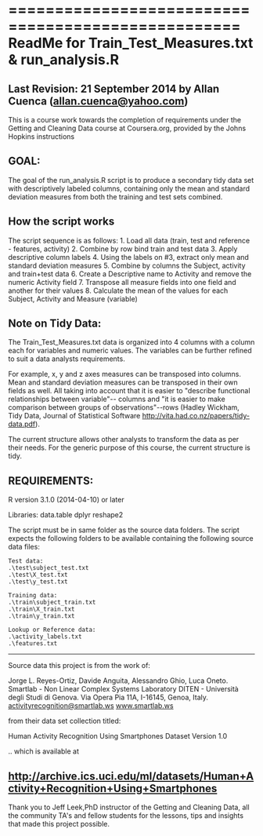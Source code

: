 ===================================================
ReadMe for Train_Test_Measures.txt & run_analysis.R
===================================================
Last Revision: 21 September 2014
by Allan Cuenca (allan.cuenca@yahoo.com)
---------------------------------------------------

This is a course work towards the completion of requirements under 
the Getting and Cleaning Data course at Coursera.org,
provided by the Johns Hopkins instructions 

GOAL:
-----
The goal of the run_analysis.R script is to produce a secondary tidy data set with descriptively labeled columns, containing only the mean and standard deviation measures from both the training and test sets combined.


How the script works
--------------------
The script sequence is as follows:
    1. Load all data (train, test and reference - features, activity)
    2. Combine by row bind train and test data
    3. Apply descriptive column labels
    4. Using the labels on #3, extract only mean and standard deviation measures
    5. Combine by columns the Subject, activity and train+test data
    6. Create a Descriptive name to Activity and remove the numeric Activity field 
    7. Transpose all measure fields into one field and another for their values
    8. Calculate the mean of the values for each Subject, Activity and Measure (variable)
    

Note on Tidy Data:
------------------

The Train_Test_Measures.txt data is organized into 4 columns with a column each for variables and numeric values. The variables can be further refined to suit a data analysts requirements. 

For example, x, y and z axes measures can be transposed into columns. Mean and standard deviation measures can be transposed in their own fields as well. All taking into account that it is easier to "describe functional relationships between variable"-- columns and "it is easier to make comparison between groups of observations"--rows (Hadley Wickham, Tidy Data, Journal of Statistical Software http://vita.had.co.nz/papers/tidy-data.pdf).

The current structure allows other analysts to transform the data as per their needs. For the generic purpose of this course, the current structure is tidy.

REQUIREMENTS:
------------

R version 3.1.0 (2014-04-10) or later

Libraries:
    data.table
    dplyr
    reshape2
    
The script must be in same folder as the source data folders. The script expects the following folders to be available containing the following source data files:

    Test data:
    .\test\subject_test.txt
    .\test\X_test.txt
    .\test\y_test.txt

    Training data:
    .\train\subject_train.txt
    .\train\X_train.txt
    .\train\y_train.txt
    
    Lookup or Reference data:
    .\activity_labels.txt
    .\features.txt
    

---
Source data this project is from the work of:

Jorge L. Reyes-Ortiz, Davide Anguita, Alessandro Ghio, Luca Oneto.
Smartlab - Non Linear Complex Systems Laboratory
DITEN - Università degli Studi di Genova.
Via Opera Pia 11A, I-16145, Genoa, Italy.
activityrecognition@smartlab.ws
www.smartlab.ws

from their data set collection titled:

Human Activity Recognition Using Smartphones Dataset
Version 1.0

.. which is available at 

http://archive.ics.uci.edu/ml/datasets/Human+Activity+Recognition+Using+Smartphones 
---

Thank you to Jeff Leek,PhD instructor of the Getting and Cleaning Data, all the community TA's and fellow students for the lessons, tips and insights that made this project possible.